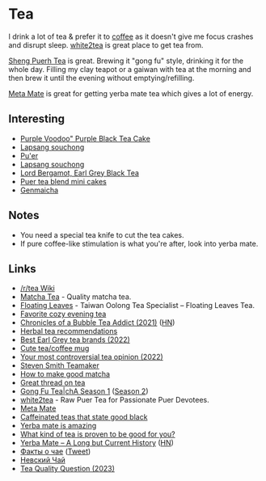 # Tea

I drink a lot of tea & prefer it to [coffee](coffee.md) as it doesn't give me focus crashes and disrupt sleep. [white2tea](https://white2tea.com/) is great place to get tea from.

[Sheng Puerh Tea](https://www.thespruceeats.com/shou-vs-sheng-766448) is great. Brewing it "gong fu" style, drinking it for the whole day. Filling my clay teapot or a gaiwan with tea at the morning and then brew it until the evening without emptying/refilling.

[Meta Mate](https://metamate.cc/) is great for getting yerba mate tea which gives a lot of energy.

## Interesting

- [Purple Voodoo" Purple Black Tea Cake](https://yunnansourcing.com/products/purple-voodoo-purple-black-tea-cake-spring-2018)
- [Lapsang souchong](https://en.wikipedia.org/wiki/Lapsang_souchong)
- [Pu'er](https://en.wikipedia.org/wiki/Pu%27er_tea)
- [Lapsang souchong](https://www.teashop.com/black-tea-formosa-tarry-lapsang-souchong)
- [Lord Bergamot, Earl Grey Black Tea](https://www.smithtea.com/products/lord-bergamot)
- [Puer tea blend mini cakes](https://white2tea.com/products/2022-941-mini-longzhu-dragon-pearl-raw-puer)
- [Genmaicha](https://www.reddit.com/r/tea/comments/104y0he/genmaicha_tea_made_in_a_kyusu_teapot/)

## Notes

- You need a special tea knife to cut the tea cakes.
- If pure coffee-like stimulation is what you're after, look into yerba mate.

## Links

- [/r/tea Wiki](https://www.reddit.com/r/tea/wiki/index)
- [Matcha Tea](https://matcha.com/) - Quality matcha tea.
- [Floating Leaves](https://floatingleaves.com/) - Taiwan Oolong Tea Specialist – Floating Leaves Tea.
- [Favorite cozy evening tea](https://merveilles.town/@dualhammers/104827337713174479)
- [Chronicles of a Bubble Tea Addict (2021)](https://www.newyorker.com/culture/personal-history/chronicles-of-a-bubble-tea-addict) ([HN](https://news.ycombinator.com/item?id=25975428))
- [Herbal tea recommendations](https://twitter.com/cateliseh/status/1509400985940029443)
- [Best Earl Grey tea brands (2022)](https://www.reddit.com/r/tea/comments/ucm112/i_have_had_many_many_earl_greys_but_this_is_by/)
- [Cute tea/coffee mug](https://www.reddit.com/r/tea/comments/uz3z93/was_wondering_which_site_makes_the_genuine_mugs/)
- [Your most controversial tea opinion (2022)](https://www.reddit.com/r/tea/comments/vbpadk/your_most_controversial_tea_opinion/)
- [Steven Smith Teamaker](https://www.smithtea.com/)
- [How to make good matcha](https://twitter.com/Melt_Dem/status/1554131559233589248)
- [Great thread on tea](https://twitter.com/BaytAlFann/status/1581233915557457921)
- [Gong Fu Tea|chA Season 1](https://www.youtube.com/playlist?list=PLgnB2QJGjqNqTfmcP4X57GUuWyB4NSDLO) ([Season 2](https://www.youtube.com/playlist?list=PLgnB2QJGjqNrlOpA9acl_ZQPPQDBr5_e0))
- [white2tea](https://white2tea.com/) - Raw Puer Tea for Passionate Puer Devotees.
- [Meta Mate](https://metamate.cc/)
- [Caffeinated teas that state good black](https://www.reddit.com/r/tea/comments/yxt1fr/can_anyone_recommend_a_caffinated_tea_thats/)
- [Yerba mate is amazing](https://www.reddit.com/r/Nootropics/comments/yu19ze/yerba_mate_is_god_sent/)
- [What kind of tea is proven to be good for you?](https://www.reddit.com/r/nutrition/comments/z7miml/what_kind_of_tea_is_proven_to_be_good_for_you/)
- [Yerba Mate – A Long but Current History](https://www.ncbi.nlm.nih.gov/pmc/articles/PMC8622869/) ([HN](https://news.ycombinator.com/item?id=33967335))
- [Факты о чае](https://twitter.com/pyanibatya/status/1166472155779031041) ([Tweet](https://twitter.com/Umi_no_Iruka/status/1613118439731642368))
- [Невский Чай](http://neva-tea.ru/)
- [Tea Quality Question (2023)](https://www.reddit.com/r/nutrition/comments/10invco/tea_quality_question/)
